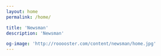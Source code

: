 ```yaml
---
layout: home
permalink: /home/

title: 'Newsman'
description: 'Newsman'

og-image: 'http://rooooster.com/content/newsman/home.jpg'
---
```

